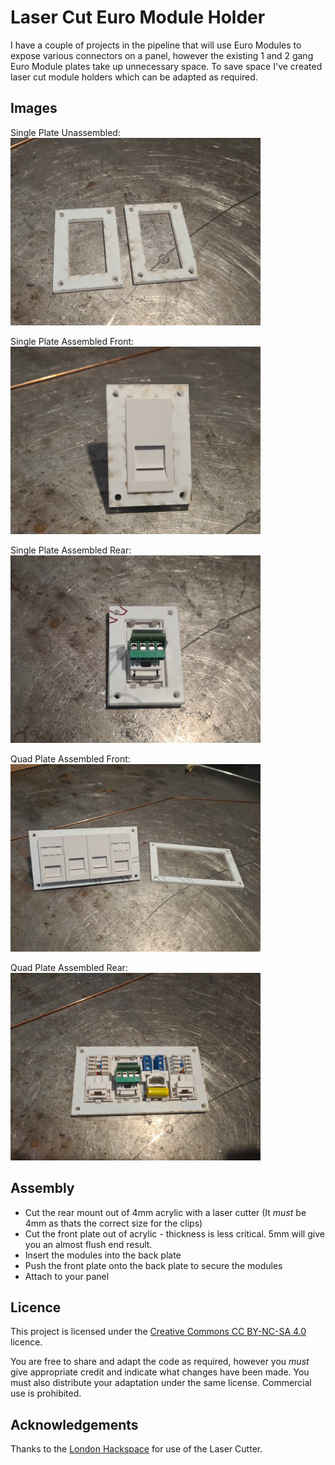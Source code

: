 # Laser Cut Euro Module Holder
I have a couple of projects in the pipeline that will use Euro Modules to expose various connectors on a panel, however the existing 1 and 2 gang Euro Module plates take up unnecessary space. To save space I've created laser cut module holders which can be adapted as required.  

## Images

Single Plate Unassembled:  
<img src="images/single_unassembled.jpg" width="400">

Single Plate Assembled Front:  
<img src="images/single_front.jpg" width="400">

Single Plate Assembled Rear:  
<img src="images/single_rear.jpg" width="400">

Quad Plate Assembled Front:  
<img src="images/quad_front.jpg" width="400">

Quad Plate Assembled Rear:  
<img src="images/quad_rear.jpg" width="400">


## Assembly

- Cut the rear mount out of 4mm acrylic with a laser cutter (It *must* be 4mm as thats the correct size for the clips)
- Cut the front plate out of acrylic - thickness is less critical. 5mm will give you an almost flush end result. 
- Insert the modules into the back plate
- Push the front plate onto the back plate to secure the modules
- Attach to your panel

## Licence

This project is licensed under the [Creative Commons CC BY-NC-SA 4.0](https://creativecommons.org/licenses/by-nc-sa/4.0/) licence.

You are free to share and adapt the code as required, however you *must* give appropriate credit and indicate what changes have been made. You must also distribute your adaptation under the same license. Commercial use is prohibited.

## Acknowledgements

Thanks to the [London Hackspace](https://london.hackspace.org.uk/) for use of the Laser Cutter.

